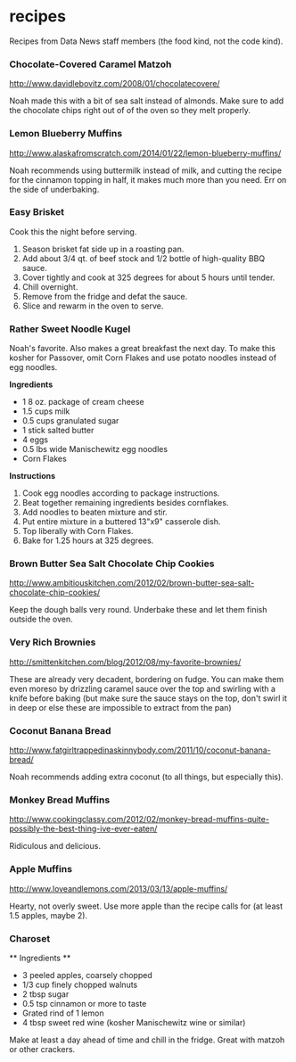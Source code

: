 # recipes

Recipes from Data News staff members (the food kind, not the code kind).

### Chocolate-Covered Caramel Matzoh

http://www.davidlebovitz.com/2008/01/chocolatecovere/

Noah made this with a bit of sea salt instead of almonds.  Make sure to add the chocolate chips right out of of the oven so they melt properly.

### Lemon Blueberry Muffins

http://www.alaskafromscratch.com/2014/01/22/lemon-blueberry-muffins/

Noah recommends using buttermilk instead of milk, and cutting the recipe for the cinnamon topping in half, it makes much more than you need.  Err on the side of underbaking.

### Easy Brisket

Cook this the night before serving.

1. Season brisket fat side up in a roasting pan.
2. Add about 3/4 qt. of beef stock and 1/2 bottle of high-quality BBQ sauce.
3. Cover tightly and cook at 325 degrees for about 5 hours until tender.
4. Chill overnight.
5. Remove from the fridge and defat the sauce.
6. Slice and rewarm in the oven to serve.

### Rather Sweet Noodle Kugel

Noah's favorite. Also makes a great breakfast the next day. To make this kosher for Passover, omit Corn Flakes and use potato noodles instead of egg noodles.

**Ingredients**

* 1 8 oz. package of cream cheese
* 1.5 cups milk
* 0.5 cups granulated sugar
* 1 stick salted butter
* 4 eggs
* 0.5 lbs wide Manischewitz egg noodles
* Corn Flakes

**Instructions**

1. Cook egg noodles according to package instructions.
2. Beat together remaining ingredients besides cornflakes.
3. Add noodles to beaten mixture and stir.
4. Put entire mixture in a buttered 13"x9" casserole dish.
5. Top liberally with Corn Flakes.
6. Bake for 1.25 hours at 325 degrees.

### Brown Butter Sea Salt Chocolate Chip Cookies

http://www.ambitiouskitchen.com/2012/02/brown-butter-sea-salt-chocolate-chip-cookies/

Keep the dough balls very round.  Underbake these and let them finish outside the oven.

### Very Rich Brownies

http://smittenkitchen.com/blog/2012/08/my-favorite-brownies/

These are already very decadent, bordering on fudge.  You can make them even moreso by drizzling caramel sauce over the top and swirling with a knife before baking (but make sure the sauce stays on the top, don't swirl it in deep or else these are impossible to extract from the pan)

### Coconut Banana Bread

http://www.fatgirltrappedinaskinnybody.com/2011/10/coconut-banana-bread/

Noah recommends adding extra coconut (to all things, but especially this).

### Monkey Bread Muffins

http://www.cookingclassy.com/2012/02/monkey-bread-muffins-quite-possibly-the-best-thing-ive-ever-eaten/

Ridiculous and delicious.

### Apple Muffins

http://www.loveandlemons.com/2013/03/13/apple-muffins/

Hearty, not overly sweet.  Use more apple than the recipe calls for (at least 1.5 apples, maybe 2).

### Charoset

** Ingredients **

* 3 peeled apples, coarsely chopped
* 1/3 cup finely chopped walnuts
* 2 tbsp sugar
* 0.5 tsp cinnamon or more to taste
* Grated rind of 1 lemon
* 4 tbsp sweet red wine (kosher Manischewitz wine or similar)

Make at least a day ahead of time and chill in the fridge.  Great with matzoh or other crackers.